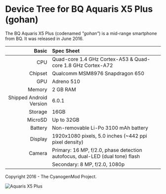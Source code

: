 Device Tree for BQ Aquaris X5 Plus (gohan)
===========================================

The BQ Aquaris X5 Plus (codenamed _"gohan"_) is a mid-range smartphone from BQ.
It was released in June 2016.


Basic   | Spec Sheet
-------:|:-------------------------
CPU     | Quad-core 1.4 GHz Cortex-A53 & Quad-core 1.8 GHz Cortex-A72
Chipset | Qualcomm MSM8976 Snapdragon 650
GPU     | Adreno 510
Memory  | 2 GB RAM
Shipped Android Version | 6.0.1
Storage | 16GB
MicroSD | Up to 32GB
Battery | Non-removable Li-Po 3100 mAh battery
Display | 1920x1080 pixels, 5.0 inches (~442 ppi pixel density)
Camera  | Primary: 16 MP, f/2.0, phase detection autofocus, dual-LED (dual tone) flash
	| Secondary: 8 MP, f/2.0, 1080p

Copyright 2016 - The CyanogenMod Project.

![Aquaris X5 Plus](https://cellcute.com/wp-content/uploads/2016/02/BQ-Aquaris-X5-Plus-800x551.jpg "BQ Aquaris X5 Plus")
